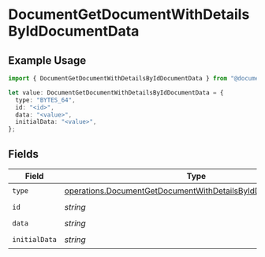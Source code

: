 # DocumentGetDocumentWithDetailsByIdDocumentData

## Example Usage

```typescript
import { DocumentGetDocumentWithDetailsByIdDocumentData } from "@documenso/sdk-typescript/models/operations";

let value: DocumentGetDocumentWithDetailsByIdDocumentData = {
  type: "BYTES_64",
  id: "<id>",
  data: "<value>",
  initialData: "<value>",
};
```

## Fields

| Field                                                                                                                                          | Type                                                                                                                                           | Required                                                                                                                                       | Description                                                                                                                                    |
| ---------------------------------------------------------------------------------------------------------------------------------------------- | ---------------------------------------------------------------------------------------------------------------------------------------------- | ---------------------------------------------------------------------------------------------------------------------------------------------- | ---------------------------------------------------------------------------------------------------------------------------------------------- |
| `type`                                                                                                                                         | [operations.DocumentGetDocumentWithDetailsByIdDocumentDataType](../../models/operations/documentgetdocumentwithdetailsbyiddocumentdatatype.md) | :heavy_check_mark:                                                                                                                             | N/A                                                                                                                                            |
| `id`                                                                                                                                           | *string*                                                                                                                                       | :heavy_check_mark:                                                                                                                             | N/A                                                                                                                                            |
| `data`                                                                                                                                         | *string*                                                                                                                                       | :heavy_check_mark:                                                                                                                             | N/A                                                                                                                                            |
| `initialData`                                                                                                                                  | *string*                                                                                                                                       | :heavy_check_mark:                                                                                                                             | N/A                                                                                                                                            |